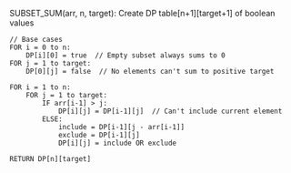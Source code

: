 SUBSET_SUM(arr, n, target):
    Create DP table[n+1][target+1] of boolean values
    
    // Base cases
    FOR i = 0 to n:
        DP[i][0] = true  // Empty subset always sums to 0
    FOR j = 1 to target:
        DP[0][j] = false  // No elements can't sum to positive target
    
    FOR i = 1 to n:
        FOR j = 1 to target:
            IF arr[i-1] > j:
                DP[i][j] = DP[i-1][j]  // Can't include current element
            ELSE:
                include = DP[i-1][j - arr[i-1]]
                exclude = DP[i-1][j]
                DP[i][j] = include OR exclude
    
    RETURN DP[n][target]
